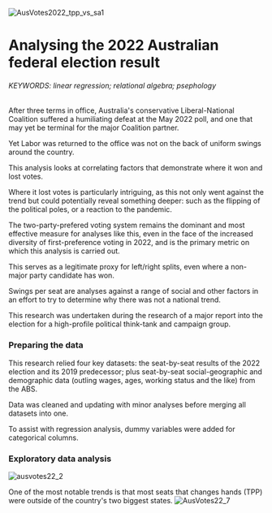 ![AusVotes2022_tpp_vs_sa1](https://github.com/jckkrr/AusVotes2022_TPPanalysis/assets/69304112/0bbc1110-0973-4f6f-840b-b82f7c7adc9a)

# Analysing the 2022 Australian federal election result
###### KEYWORDS: linear regression; relational algebra; psephology

After three terms in office, Australia's conservative Liberal-National Coalition suffered a humiliating defeat at the May 2022 poll, and one that may yet be terminal for the major Coalition partner.

Yet Labor was returned to the office was not on the back of uniform swings around the country. 

This analysis looks at correlating factors that demonstrate where it won and lost votes. 

Where it lost votes is particularly intriguing, as this not only went against the trend but could potentially reveal something deeper: such as the flipping of the political poles, or a reaction to the pandemic.  

The two-party-prefered voting system remains the dominant and most effective measure for analyses like this, even in the face of the increased diversity of first-preference voting in 2022, and is the primary metric on which this analysis is carried out.

This serves as a legitimate proxy for left/right splits, even where a non-major party candidate has won.

Swings per seat are analyses against a range of social and other factors in an effort to try to determine why there was not a national trend. 

This research was undertaken during the research of a major report into the election for a high-profile political think-tank and campaign group.


### Preparing the data
This research relied four key datasets: the seat-by-seat results of the 2022 election and its 2019 predecessor; plus seat-by-seat social-geographic and demographic data (outling wages, ages, working status and the like) from the ABS.

Data was cleaned and updating with minor analyses before merging all datasets into one. 

To assist with regression analysis, dummy variables were added for categorical columns.

### Exploratory data analysis
![ausvotes22_2](https://github.com/jckkrr/AusVotes2022_TPPanalysis/assets/69304112/6199c5a2-d861-4d9b-8121-e4a44f5d4539)

One of the most notable trends is that most seats that changes hands (TPP) were outside of the country's two biggest states. 
![AusVotes22_7](https://github.com/jckkrr/AusVotes2022_TPPanalysis/assets/69304112/25e48ac8-ff82-4f80-ba61-c471b83e44db)
